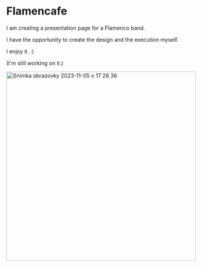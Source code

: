 # Flamencafe

I am creating a presentation page for a Flamenco band.

I have the opportunity to create the design and the execution myself. 

I enjoy it. :) 

(I'm still working on it.)

<img width="500" alt="Snímka obrazovky 2023-11-05 o 17 28 36" src="https://github.com/VeveCambor/Flamencafe/assets/121693001/c16126c6-7c8c-4728-bda3-625635f2283f">
